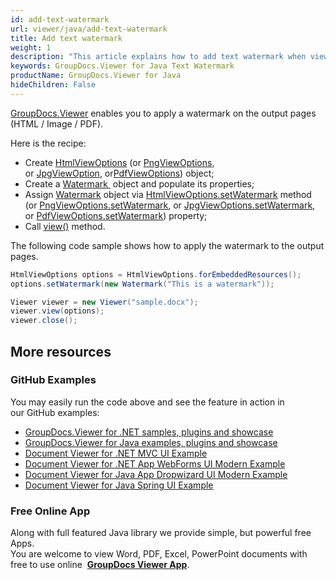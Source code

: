 ```yaml
---
id: add-text-watermark
url: viewer/java/add-text-watermark
title: Add text watermark
weight: 1
description: "This article explains how to add text watermark when viewing documents with GroupDocs.Viewer within your Java applications."
keywords: GroupDocs.Viewer for Java Text Watermark
productName: GroupDocs.Viewer for Java
hideChildren: False
---
```

[GroupDocs.Viewer](https://products.groupdocs.com/viewer/java) enables you to apply a watermark on the output pages (HTML / Image / PDF). 

Here is the recipe: 

*   Create [HtmlViewOptions](https://apireference.groupdocs.com/java/viewer/com.groupdocs.viewer.options/HtmlViewOptions) (or [PngViewOptions](https://apireference.groupdocs.com/java/viewer/com.groupdocs.viewer.options/PngViewOptions), or [JpgViewOption](https://apireference.groupdocs.com/java/viewer/com.groupdocs.viewer.options/JpgViewOptions), or[PdfViewOptions](https://apireference.groupdocs.com/java/viewer/com.groupdocs.viewer.options/PdfViewOptions)) object;
*   Create a [Watermark ](https://apireference.groupdocs.com/java/viewer/com.groupdocs.viewer.options/Watermark) object and populate its properties;
*   Assign [Watermark](https://apireference.groupdocs.com/java/viewer/com.groupdocs.viewer.options/Watermark) object via [HtmlViewOptions.setWatermark](https://apireference.groupdocs.com/java/viewer/com.groupdocs.viewer.options/ViewOptions#setWatermark(com.groupdocs.viewer.options.Watermark)) method (or [PngViewOptions.setWatermark](https://apireference.groupdocs.com/java/viewer/com.groupdocs.viewer.options/ViewOptions#setWatermark(com.groupdocs.viewer.options.Watermark)), or [JpgViewOptions.setWatermark](https://apireference.groupdocs.com/java/viewer/com.groupdocs.viewer.options/ViewOptions#setWatermark(com.groupdocs.viewer.options.Watermark)), or [PdfViewOptions.setWatermark](https://apireference.groupdocs.com/java/viewer/com.groupdocs.viewer.options/ViewOptions#setWatermark(com.groupdocs.viewer.options.Watermark))) property;
*   Call [view()](https://apireference.groupdocs.com/java/viewer/com.groupdocs.viewer/Viewer#view(com.groupdocs.viewer.options.ViewOptions)) method.

The following code sample shows how to apply the watermark to the output pages.

```java
HtmlViewOptions options = HtmlViewOptions.forEmbeddedResources();
options.setWatermark(new Watermark("This is a watermark"));

Viewer viewer = new Viewer("sample.docx");
viewer.view(options);
viewer.close();
```

## More resources
### GitHub Examples
You may easily run the code above and see the feature in action in our GitHub examples:
*   [GroupDocs.Viewer for .NET samples, plugins and showcase](https://github.com/groupdocs-viewer/GroupDocs.Viewer-for-.NET)    
*   [GroupDocs.Viewer for Java examples, plugins and showcase](https://github.com/groupdocs-viewer/GroupDocs.Viewer-for-Java)    
*   [Document Viewer for .NET MVC UI Example](https://github.com/groupdocs-viewer/GroupDocs.Viewer-for-.NET-MVC)    
*   [Document Viewer for .NET App WebForms UI Modern Example](https://github.com/groupdocs-viewer/GroupDocs.Viewer-for-.NET-WebForms)    
*   [Document Viewer for Java App Dropwizard UI Modern Example](https://github.com/groupdocs-viewer/GroupDocs.Viewer-for-Java-Dropwizard)    
*   [Document Viewer for Java Spring UI Example](https://github.com/groupdocs-viewer/GroupDocs.Viewer-for-Java-Spring)
    
### Free Online App
Along with full featured Java library we provide simple, but powerful free Apps.  
You are welcome to view Word, PDF, Excel, PowerPoint documents with free to use online  **[GroupDocs Viewer App](https://products.groupdocs.app/viewer)**.
